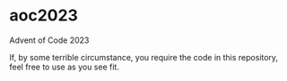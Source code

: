 # aoc2023
Advent of Code 2023

If, by some terrible circumstance, you require the code in this repository, feel free to use as you see fit.